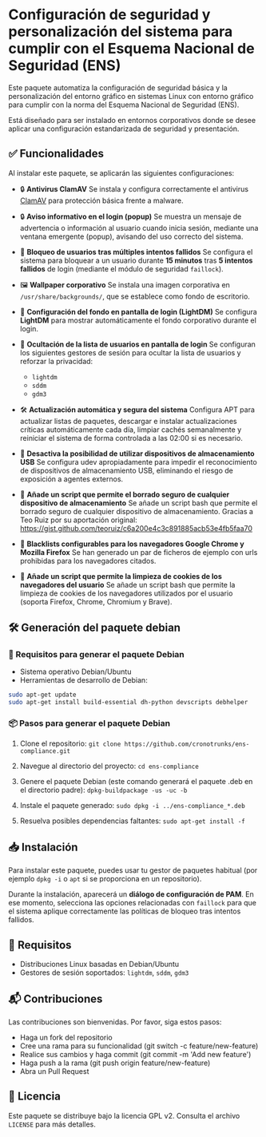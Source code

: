 # Configuración de seguridad y personalización del sistema para cumplir con el Esquema Nacional de Seguridad (ENS)

Este paquete automatiza la configuración de seguridad básica y la personalización del entorno gráfico en sistemas Linux con entorno gráfico para cumplir con la norma del Esquema Nacional de Seguridad (ENS).

Está diseñado para ser instalado en entornos corporativos donde se desee aplicar una configuración estandarizada de seguridad y presentación.

## ✅ Funcionalidades

Al instalar este paquete, se aplicarán las siguientes configuraciones:

- 🔒 **Antivirus ClamAV**
  Se instala y configura correctamente el antivirus [ClamAV](https://www.clamav.net/) para protección básica frente a malware.

- 🔒 **Aviso informativo en el login (popup)**
  Se muestra un mensaje de advertencia o información al usuario cuando inicia sesión, mediante una ventana emergente (popup), avisando del uso correcto del sistema.

- 🚫 **Bloqueo de usuarios tras múltiples intentos fallidos**
  Se configura el sistema para bloquear a un usuario durante **15 minutos** tras **5 intentos fallidos** de login (mediante el módulo de seguridad `faillock`).

- 🖼️ **Wallpaper corporativo**
  Se instala una imagen corporativa en `/usr/share/backgrounds/`, que se establece como fondo de escritorio.

- 🔐 **Configuración del fondo en pantalla de login (LightDM)**
  Se configura **LightDM** para mostrar automáticamente el fondo corporativo durante el login.

- 👥 **Ocultación de la lista de usuarios en pantalla de login**
  Se configuran los siguientes gestores de sesión para ocultar la lista de usuarios y reforzar la privacidad:
  - `lightdm`
  - `sddm`
  - `gdm3`

- 🛠 **Actualización automática y segura del sistema**
Configura APT para actualizar listas de paquetes, descargar e instalar actualizaciones críticas automáticamente cada día, limpiar cachés semanalmente y reiniciar el sistema de forma controlada a las 02:00 si es necesario.

- 🚫 **Desactiva la posibilidad de utilizar dispositivos de almacenamiento USB**
  Se configura udev apropiadamente para impedir el reconocimiento de dispositivos de almacenamiento USB, eliminando el riesgo de exposición a agentes externos.

- 💾 **Añade un script que permite el borrado seguro de cualquier dispositivo de almacenamiento**
  Se añade un script bash que permite el borrado seguro de cualquier dispositivo de almacenamiento.
  Gracias a Teo Ruiz por su aportación original: https://gist.github.com/teoruiz/c6a200e4c3c891885acb53e4fb5faa70

- 🚫 **Blacklists configurables para los navegadores Google Chrome y Mozilla Firefox**
  Se han generado un par de ficheros de ejemplo con urls prohibidas para los navegadores citados.

- 💾 **Añade un script que permite la limpieza de cookies de los navegadores del usuario**
  Se añade un script bash que permite la limpieza de cookies de los navegadores utilizados por el usuario (soporta Firefox, Chrome, Chromium y Brave).


## 🛠️ Generación del paquete debian

### 🔧 Requisitos para generar el paquete Debian

- Sistema operativo Debian/Ubuntu
- Herramientas de desarrollo de Debian:

```bash
sudo apt-get update
sudo apt-get install build-essential dh-python devscripts debhelper
```

### 📦 Pasos para generar el paquete Debian

1. Clone el repositorio:
`git clone https://github.com/cronotrunks/ens-compliance.git`

2. Navegue al directorio del proyecto:
`cd ens-compliance`

3. Genere el paquete Debian (este comando generará el paquete .deb en el directorio padre):
`dpkg-buildpackage -us -uc -b`

4. Instale el paquete generado:
`sudo dpkg -i ../ens-compliance_*.deb`

5. Resuelva posibles dependencias faltantes:
`sudo apt-get install -f`

## 📥 Instalación

Para instalar este paquete, puedes usar tu gestor de paquetes habitual (por ejemplo `dpkg -i` o `apt` si se proporciona en un repositorio).

Durante la instalación, aparecerá un **diálogo de configuración de PAM**.
En ese momento, selecciona las opciones relacionadas con `faillock` para que el sistema aplique correctamente las políticas de bloqueo tras intentos fallidos.

## 🔧 Requisitos

- Distribuciones Linux basadas en Debian/Ubuntu
- Gestores de sesión soportados: `lightdm`, `sddm`, `gdm3`

## 📬 Contribuciones
Las contribuciones son bienvenidas. Por favor, siga estos pasos:

- Haga un fork del repositorio
- Cree una rama para su funcionalidad (git switch -c feature/new-feature)
- Realice sus cambios y haga commit (git commit -m 'Add new feature')
- Haga push a la rama (git push origin feature/new-feature)
- Abra un Pull Request

## 📄 Licencia

Este paquete se distribuye bajo la licencia GPL v2. Consulta el archivo `LICENSE` para más detalles.
